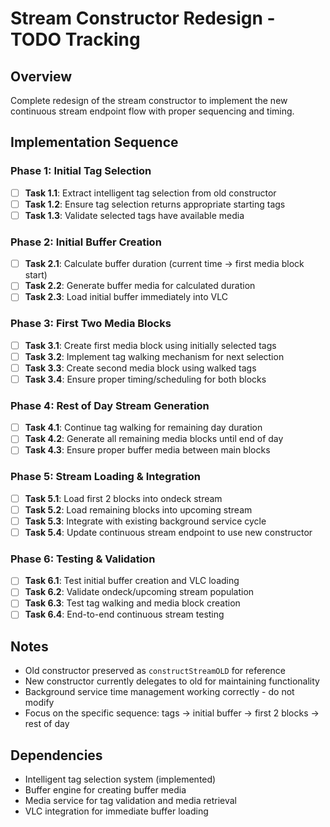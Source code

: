 # Stream Constructor Redesign - TODO Tracking

## Overview

Complete redesign of the stream constructor to implement the new continuous stream endpoint flow with proper sequencing and timing.

## Implementation Sequence

### Phase 1: Initial Tag Selection

- [ ] **Task 1.1**: Extract intelligent tag selection from old constructor
- [ ] **Task 1.2**: Ensure tag selection returns appropriate starting tags
- [ ] **Task 1.3**: Validate selected tags have available media

### Phase 2: Initial Buffer Creation

- [ ] **Task 2.1**: Calculate buffer duration (current time → first media block start)
- [ ] **Task 2.2**: Generate buffer media for calculated duration
- [ ] **Task 2.3**: Load initial buffer immediately into VLC

### Phase 3: First Two Media Blocks

- [ ] **Task 3.1**: Create first media block using initially selected tags
- [ ] **Task 3.2**: Implement tag walking mechanism for next selection
- [ ] **Task 3.3**: Create second media block using walked tags
- [ ] **Task 3.4**: Ensure proper timing/scheduling for both blocks

### Phase 4: Rest of Day Stream Generation

- [ ] **Task 4.1**: Continue tag walking for remaining day duration
- [ ] **Task 4.2**: Generate all remaining media blocks until end of day
- [ ] **Task 4.3**: Ensure proper buffer media between main blocks

### Phase 5: Stream Loading & Integration

- [ ] **Task 5.1**: Load first 2 blocks into ondeck stream
- [ ] **Task 5.2**: Load remaining blocks into upcoming stream
- [ ] **Task 5.3**: Integrate with existing background service cycle
- [ ] **Task 5.4**: Update continuous stream endpoint to use new constructor

### Phase 6: Testing & Validation

- [ ] **Task 6.1**: Test initial buffer creation and VLC loading
- [ ] **Task 6.2**: Validate ondeck/upcoming stream population
- [ ] **Task 6.3**: Test tag walking and media block creation
- [ ] **Task 6.4**: End-to-end continuous stream testing

## Notes

- Old constructor preserved as `constructStreamOLD` for reference
- New constructor currently delegates to old for maintaining functionality
- Background service time management working correctly - do not modify
- Focus on the specific sequence: tags → initial buffer → first 2 blocks → rest of day

## Dependencies

- Intelligent tag selection system (implemented)
- Buffer engine for creating buffer media
- Media service for tag validation and media retrieval
- VLC integration for immediate buffer loading
